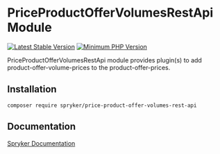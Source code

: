 # PriceProductOfferVolumesRestApi Module
[![Latest Stable Version](https://poser.pugx.org/spryker/price-product-offer-volumes-rest-api/v/stable.svg)](https://packagist.org/packages/spryker/price-product-offer-volumes-rest-api)
[![Minimum PHP Version](https://img.shields.io/badge/php-%3E%3D%208.3-8892BF.svg)](https://php.net/)

PriceProductOfferVolumesRestApi module provides plugin(s) to add product-offer-volume-prices to the product-offer-prices.

## Installation

```
composer require spryker/price-product-offer-volumes-rest-api
```

## Documentation

[Spryker Documentation](https://docs.spryker.com)

